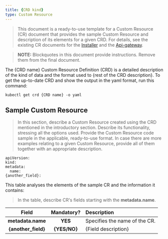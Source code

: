 ```yaml
---
title: {CRD kind}
type: Custom Resource
---
```


> This document is a ready-to-use template for a Custom Resource (CR) document that provides the sample Custom Resource and description of its elements for a given CRD. For details, see the existing CR documents for the [Installer](https://github.com/kyma-project/kyma/blob/master/docs/kyma/docs/040-installation-custom-resource.md) and the [Api-gateway](https://github.com/kyma-project/kyma/blob/master/docs/api-gateway/docs/011-api-custom-resource.md).

> **NOTE:** Blockquotes in this document provide instructions. Remove them from the final document.


The {CRD name} Custom Resource Definition (CRD) is a detailed description of the kind of data and the format used to {rest of the CRD description}. To get the up-to-date CRD and show the output in the yaml format, run this command:

```
kubectl get crd {CRD name} -o yaml
```

## Sample Custom Resource

> In this section, describe a Custom Resource created using the CRD mentioned in the introductory section. Describe its functionality, stressing all the options used. Provide the Custom Resource code sample in the applicable, ready-to-use format.
In case there are more examples relating to a given Custom Resource, provide all of them together with an appropriate description.

```
apiVersion:
kind:
metadata:
  name:
{another_field}:
```

This table analyses the elements of the sample CR and the information it contains:

> In the table, describe CR's fields starting with the **metadata.name**.

| Field   |      Mandatory?      |  Description |
|:----------:|:-------------:|:------|
| **metadata.name** |    **YES**   | Specifies the name of the CR. |
| **{another_field}** |    **{YES/NO}**   | {Field description} |
